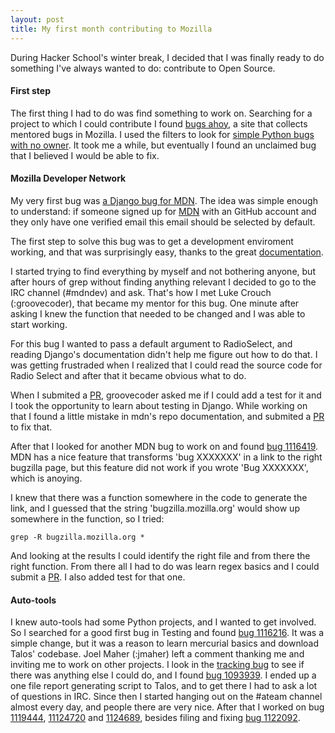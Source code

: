 ```yaml
---
layout: post
title: My first month contributing to Mozilla
---
```


During Hacker School's winter break, I decided that I was finally ready to do something I've always wanted to do: contribute to Open Source. 

#### First step

The first thing I had to do was find something to work on. Searching for a project to which I could contribute I found [bugs ahoy](http://www.joshmatthews.net/bugsahoy/), a site that collects mentored bugs in Mozilla. I used the filters to look for [simple Python bugs with no owner](http://www.joshmatthews.net/bugsahoy/?py=1&unowned=1&simple=1). It took me a while, but eventually I found an unclaimed bug that I believed I would be able to fix.

#### Mozilla Developer Network

My very first bug was [a Django bug for MDN](https://bugzilla.mozilla.org/show_bug.cgi?id=1052195). The idea was simple enough to understand: if someone signed up for [MDN](https://developer.mozilla.org/en-US/) with an GitHub account and they only have one verified email this email should be selected by default.

The first step to solve this bug was to get a development enviroment working, and that was surprisingly easy, thanks to the great [documentation](http://kuma.readthedocs.org/en/latest/installation-vagrant.html).

I started trying to find everything by myself and not bothering anyone, but after hours of grep without finding anything relevant I decided to go to the IRC channel (#mdndev) and ask. That's how I met Luke Crouch (:groovecoder), that became my mentor for this bug. One minute after asking I knew the function that needed to be changed and I was able to start working. 

For this bug I wanted to pass a default argument to RadioSelect, and reading Django's documentation didn't help me figure out how to do that. I was getting frustraded when I realized that I could read the source code for Radio Select and after that it became obvious what to do. 

When I submited a [PR](https://github.com/mozilla/kuma/pull/2976), groovecoder asked me if I could add a test for it and I took the opportunity to learn about testing in Django. While working on that I found a little mistake in mdn's repo documentation, and submited a [PR](https://github.com/mozilla/kuma/pull/2977) to fix that. 

After that I looked for another MDN bug to work on and found [bug 1116419](https://bugzilla.mozilla.org/show_bug.cgi?id=1116419). MDN has a nice feature that transforms 'bug XXXXXXX' in a link to the right bugzilla page, but this feature did not work if you wrote 'Bug XXXXXXX', which is anoying.

I knew that there was a function somewhere in the code to generate the link, and I guessed that the string 'bugzilla.mozilla.org' would show up somewhere in the function, so I tried:

```
grep -R bugzilla.mozilla.org *
```

And looking at the results I could identify the right file and from there the right function. From there all I had to do was learn regex basics and I could submit a [PR](https://github.com/mozilla/kuma/pull/2982). I also added test for that one.

#### Auto-tools

I knew auto-tools had some Python projects, and I wanted to get involved. So I searched for a good first bug in Testing and found [bug 1116216](https://bugzilla.mozilla.org/show_bug.cgi?id=1116216). It was a simple change, but it was a reason to learn mercurial basics and download Talos' codebase. Joel Maher (:jmaher) left a comment thanking me and inviting me to work on other projects. I look in the [tracking bug](https://bugzilla.mozilla.org/show_bug.cgi?id=1088251) to see if there was anything else I could do, and I found [bug 1093939](https://bugzilla.mozilla.org/show_bug.cgi?id=1093939). I ended up a one file report generating script to Talos, and to get there I had to ask a lot of questions in IRC. Since then I started hanging out on the #ateam channel almost every day, and people there are very nice. After that I worked on bug [1119444](https://bugzilla.mozilla.org/show_bug.cgi?id=1119444), [11124720](https://bugzilla.mozilla.org/show_bug.cgi?id=1124720) and [1124689](https://bugzilla.mozilla.org/show_bug.cgi?id=1124689), besides filing and fixing [bug 1122092](https://bugzilla.mozilla.org/show_bug.cgi?id=1122092).
